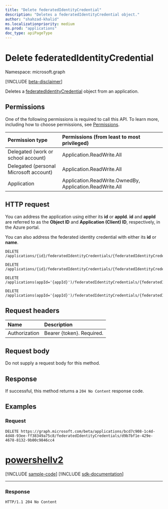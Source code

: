 ```yaml
---
title: "Delete federatedIdentityCredential"
description: "Deletes a federatedIdentityCredential object."
author: "shahzad-khalid"
ms.localizationpriority: medium
ms.prod: "applications"
doc_type: apiPageType
---
```


# Delete federatedIdentityCredential
Namespace: microsoft.graph

[!INCLUDE [beta-disclaimer](../../includes/beta-disclaimer.md)]

Deletes a [federatedIdentityCredential](../resources/federatedidentitycredential.md) object from an application.

## Permissions
One of the following permissions is required to call this API. To learn more, including how to choose permissions, see [Permissions](/graph/permissions-reference).

|Permission type      | Permissions (from least to most privileged)              |
|:--------------------|:---------------------------------------------------------|
|Delegated (work or school account) | Application.ReadWrite.All    |
|Delegated (personal Microsoft account) |  Application.ReadWrite.All |
|Application | Application.ReadWrite.OwnedBy, Application.ReadWrite.All |

## HTTP request

You can address the application using either its **id** or **appId**. **id** and **appId** are referred to as the **Object ID** and **Application (Client) ID**, respectively, in the Azure portal.

You can also address the federated identity credential with either its **id** or **name**.
<!-- { "blockType": "ignored" } -->
```http
DELETE /applications/{id}/federatedIdentityCredentials/{federatedIdentityCredentialId}

DELETE /applications/{id}/federatedIdentityCredentials/{federatedIdentityCredentialName}

DELETE /applications(appId='{appId}')/federatedIdentityCredentials/{federatedIdentityCredentialId}

DELETE /applications(appId='{appId}')/federatedIdentityCredentials/{federatedIdentityCredentialName}
```

## Request headers
|Name|Description|
|:---|:---|
|Authorization|Bearer {token}. Required.|

## Request body
Do not supply a request body for this method.

## Response

If successful, this method returns a `204 No Content` response code.

## Examples

### Request

<!-- {
  "blockType": "request",
  "name": "delete_federatedidentitycredential"
}
-->
``` http
DELETE https://graph.microsoft.com/beta/applications/bcd7c908-1c4d-4d48-93ee-ff38349a75c8/federatedIdentityCredentials/d9b7bf1e-429e-4678-8132-9b00c9846cc4
```

# [powershellv2](#tab/powershellv2)
[!INCLUDE [sample-code](../includes/snippets/powershellv2/delete-federatedidentitycredential-powershellv2-snippets.md)]
[!INCLUDE [sdk-documentation](../includes/snippets/snippets-sdk-documentation-link.md)]

---

### Response

<!-- {
  "blockType": "response",
  "truncated": true
}
-->
``` http
HTTP/1.1 204 No Content
```

